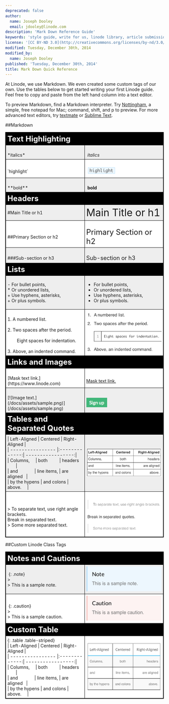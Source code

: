```yaml
---
deprecated: false
author:
  name: Joseph Dooley
  email: jdooley@linode.com
description: 'Mark Down Reference Guide'
keywords: 'style guide, write for us, linode library, article submissions, mark down,'
license: '[CC BY-ND 3.0](http://creativecommons.org/licenses/by-nd/3.0/us/)'
modified: Tuesday, December 30th, 2014
modified_by:
  name: Joseph Dooley
published: 'Tuesday, December 30th, 2014'
title: Mark Down Quick Reference
---
```


At Linode, we use Markdown. We even created some custom tags of our own. Use the tables below to get started writing your first Linode guide. Feel free to copy and paste from the left hand column into a text editor.

To preview Markdown, find a Markdown interpreter. Try [Nottingham](http://clickontyler.com/nottingham/), a simple, free notepad for Mac; command, shift, and p to preview. For more advanced text editors, try [textmate](http://macromates.com) or [Sublime Text](http://www.sublimetext.com/).

##Markdown
<head>
<style>
table {
    width:100%;
}
table, th, td {
    border: 1px solid black;
    border-collapse: collapse;
}
th, td {
    padding: 5px;
    text-align: left;
}
table#t01 tr:nth-child(even) {
    background-color: #eee;
}
table#t01 tr:nth-child(odd) {
   background-color:#fff;
}
table#t01 th  {
    background-color: black;
    color: white;
}
</style>
</head>
<table id="t01">
  <tr>
  <th>
  <font size="5">
  Text Highlighting
  </font>
  </th>
  <th>
  </th>
  </tr>
  <tr>
    <td>
    <br>
    *italics* 
    </td>
    <td>
    <br>
    <em>
    &nbsp;italics
    </em> 
    </td>
  </tr>
    <tr>
    <td>
    <br>
    `highlight`
    </td>     
    <td>
    <br>
    <img src="/docs/assets/example-highlight.png"> 
    </td>
  </tr>
  <tr>
    <td>
    <br>
    **bold** 
    </td>     
    <td>
    <br>
    <b>
    &nbsp;bold
    </b> 
    </td>
  </tr>
  <tr>
  <th>
  <font size="5">
  Headers
  </font>
  </th>
  <th></th>
  </tr>
  <tr>
    <td>
    #Main Title or h1 
    </td>     
    <td>
    <font size="6">Main Title or h1</font> 
    </td>
  </tr>
  <tr>
    <td>
    <br>
    ##Primary Section or h2
    </td>     
    <td>
    <br>
    <font size="5">Primary Section or h2</font> 
    </td>
  </tr>
  <tr>
    <td>
    <br>
    ###Sub-section or h3
    </td>     
    <td>
    <br>
    <font size="4">Sub-section or h3</font>
    </td>
  </tr> 
  <tr>
  <th>
  <font size="5">
  Lists
  </font>
  </th>
  <th></th>
  </tr>
    <tr>
    <td>
    - For bullet points,
    <br>
    * Or unordered lists,
    <br>
    + Use hyphens, asterisks,
    <br>
    + Or plus symbols.
    </td>     
    <td>
    <ul>
    <li>For bullet points,</li>
    <li>Or unordered lists,</li>
    <li>Use hyphens, asterisks,</li>
    <li>Or plus symbols.</li>
    </ul>
    </td>
  </tr>
  <tr>
    <td>
    <br>
1.  A numbered list. 
<br>
<br>
2.  Two spaces after the period. 
<br>
<br>       
&nbsp;&nbsp;&nbsp;&nbsp;&nbsp;&nbsp;&nbsp;&nbsp;Eight spaces for indentation. 
<br>
<br>
3.  Above, an indented command. 
    </td>     
    <td>
    <img src="/docs/assets/example-numbered-list.png">
    </td>
  </tr>
  <tr>
    <th>
    <font size="5">
    Links and Images
    </font>
    </th>
    <th></th>
  </tr>
  <tr>
    <td>
    <br>
    [Mask text link.](https://www.linode.com) 
    </td>
    <td>
    <br>
    <a href="https://www.linode.com">Mask text link.</a> 
    </td>
  </tr>
  <tr>
    <td width="50%">
    <br>
    [![Image text.](/docs/assets/sample.png)](/docs/assets/sample.png) 
    </td>
    <td width="50%">
    <br>
    <img src="/docs/assets/example.png"> 
    </td>
  </tr>
  <tr>
  <th>
  <font size="5">
  Tables and Separated Quotes
  </font>
  </th>
  <th></th>
  </tr>
  <tr>
    <td>
| Left-Aligned | Centered     | Right-Aligned |
<br>
| ---------------- |:-------------:| -----------------:|
<br>
| Columns,&nbsp;&nbsp;&nbsp;&nbsp; | both&nbsp;&nbsp;&nbsp;&nbsp;&nbsp;&nbsp;&nbsp;&nbsp;&nbsp;&nbsp;| headers &nbsp;&nbsp;&nbsp;&nbsp;&nbsp;&nbsp;&nbsp;|
<br>
| and &nbsp;&nbsp;&nbsp;&nbsp;&nbsp;&nbsp;&nbsp;&nbsp;&nbsp;&nbsp;&nbsp;&nbsp; | line items, | are aligned &nbsp;&nbsp;|
<br>
| by the hypens | and colons | above. &nbsp;&nbsp;&nbsp; |
    </td>
    <td>
    <img src="/docs/assets/example-markdown-table.png">
    </td>
  </tr>
      <tr>
    <td>
    <br>
    > To separate text, use right angle brackets.
    <br>
    Break in separated text.
    <br>
    > Some more separated text. 
    </td>
    <td>
    <br>
    <img src="/docs/assets/example-separated-quote.png"> 
    </td>    
  </tr>     
</table>

##Custom Linode Class Tags

<table id="t01">
  <tr>
  <th>
  <font size="5">
  Notes and Cautions
  </font>
  </th>
  <th></th>
  </tr>
  <tr>
    <td width="50%">
    &nbsp;{: .note}
    <br>>
    <br>> This is a sample note.
    <br>
    </td>
    <td><img src="/docs/assets/example-note.png"></td>      
  </tr>
  <tr>
    <td width="50%">
    <br>
    &nbsp;{: .caution}
    <br>>
    <br>> This is a sample caution.
    <br>    
    </td>
    <td>
    <img src="/docs/assets/example-caution.png">
    </td>        
  </tr> 
    <tr>
  <th>
  <font size="5">
  Custom Table
  </font>
  </th>
  <th></th>
  </tr>
  <tr>
    <td>
{: .table .table-striped}
<br>
| Left-Aligned | Centered     | Right-Aligned |
<br>
| ---------------- |:-------------:| -----------------:|
<br>
| Columns,&nbsp;&nbsp;&nbsp;&nbsp; | both&nbsp;&nbsp;&nbsp;&nbsp;&nbsp;&nbsp;&nbsp;&nbsp;&nbsp;&nbsp;| headers &nbsp;&nbsp;&nbsp;&nbsp;&nbsp;&nbsp;&nbsp;|
<br>
| and &nbsp;&nbsp;&nbsp;&nbsp;&nbsp;&nbsp;&nbsp;&nbsp;&nbsp;&nbsp;&nbsp;&nbsp; | line items, | are aligned &nbsp;&nbsp;|
<br>
| by the hypens | and colons | above. &nbsp;&nbsp;&nbsp; |
    </td>
    <td>
    <img src="/docs/assets/example-blue-stripe-table.png">
    </td>
  </tr>  
</table>